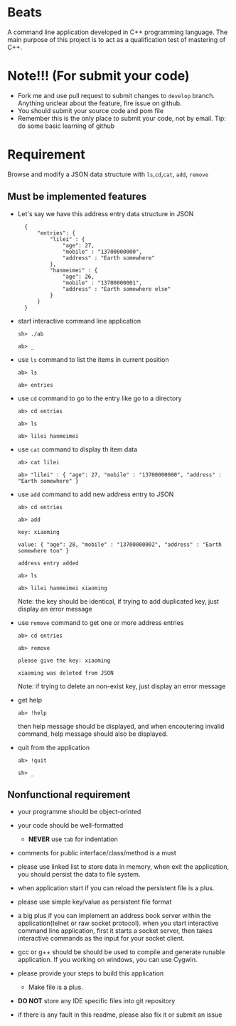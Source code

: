 Beats
=====

A command line application developed in C++ programming language.
The main purpose of this project is to act as a qualification test of
mastering of C++.


# Note!!! (For submit your code)

 * Fork me and use pull request to submit changes to `develop` branch. Anything unclear about the feature, fire issue on github.
 * You should submit your source code and pom file
 * Remember this is the only place to submit your code, not by email. Tip: do some basic learning of github


# Requirement

Browse and modify a JSON data structure with `ls`,`cd`,`cat`, `add`, `remove`

## Must be implemented features

* Let's say we have this address entry data structure in JSON

        {
            "entries": {
                "lilei" : {
                    "age": 27,
                    "mobile" : "13700000000",
                    "address" : "Earth somewhere"
                }, 
                "hanmeimei" : {
                    "age": 26,
                    "mobile" : "13700000001",
                    "address" : "Earth somewhere else"
                }
            }
        }

* start interactive command line application

    `sh> ./ab`

    `ab> _`
    
* use `ls` command to list the items in current position
    
    `ab> ls`

    `ab> entries`

* use `cd` command to go to the entry like go to a directory
    
    `ab> cd entries`

    `ab> ls`
    
    `ab> lilei hanmeimei`

* use `cat` command to display th item data
    
    `ab> cat lilei`

    `ab> "lilei" : { "age": 27, "mobile" : "13700000000", "address" : "Earth somewhere" }`

        
* use `add` command to add new address entry to JSON

    `ab> cd entries`

    `ab> add`

    `key: xiaoming`

    `value: { "age": 28, "mobile" : "13700000002", "address" : "Earth somewhere too" }`

    `address entry added`

    `ab> ls`
    
    `ab> lilei hanmeimei xiaoming`
    
    Note: the key should be identical, if trying to add duplicated key, just display an error message 

* use `remove` command to get one or more address entries
    
    `ab> cd entries`

    `ab> remove`

    `please give the key: xiaoming`
    
    `xiaoming was deleted from JSON`

    Note: if trying to delete an non-exist key, just display an error message 

* get help

    `ab> !help`

    then help message should be displayed, and when encoutering invalid command, help message
    should also be displayed.

* quit from the application

    `ab> !quit`

    `sh> _`

 
## Nonfunctional requirement
 
* your programme should be object-orinted
 
* your code should be well-formatted
  * __NEVER__ use `tab` for indentation
 
* comments for public interface/class/method is a must
 
* please use linked list to store data in memory, when exit the application, you should persist the data to file system. 
 * when application start if you can reload the persistent file is a plus.
 
* please use simple key/value as persistent file format 

* a big plus if you can implement an address book server within the application(telnet or raw socket protocol). when you start interactive command line application, first it starts a socket server, then takes interactive commands as the input for your socket client.
 
* gcc or g++ should be should be used to compile and generate runable application. If you working on windows, you can use Cygwin.
 
* please provide your steps to build this application 
  * Make file is a plus.
 
* __DO NOT__ store any IDE specific files into git repository
 
* if there is any fault in this readme, please also fix it or submit an issue
 
